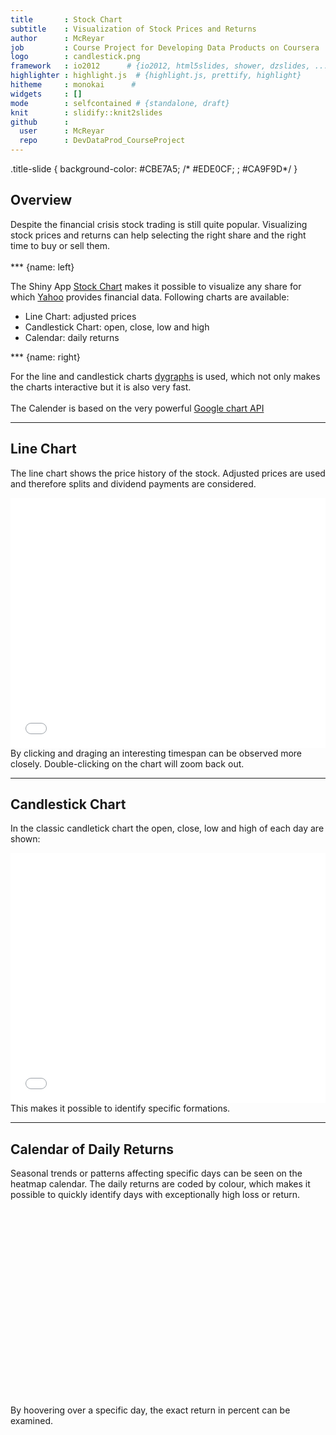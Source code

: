 ```yaml
---
title       : Stock Chart
subtitle    : Visualization of Stock Prices and Returns
author      : McReyar
job         : Course Project for Developing Data Products on Coursera
logo        : candlestick.png
framework   : io2012      # {io2012, html5slides, shower, dzslides, ...}
highlighter : highlight.js  # {highlight.js, prettify, highlight}
hitheme     : monokai      # 
widgets     : []
mode        : selfcontained # {standalone, draft}
knit        : slidify::knit2slides
github      :
  user      : McReyar
  repo      : DevDataProd_CourseProject
---
```

.title-slide {
  background-color: #CBE7A5; /* #EDE0CF; ; #CA9F9D*/
}

## Overview

Despite the financial crisis stock trading is still quite popular. Visualizing stock prices and returns can help selecting the right share and the right time to buy or sell them.  
<br />
*** {name: left}
  
The Shiny App [Stock Chart](https://mcreyar.shinyapps.io/StockChart/) makes it possible to visualize any share for which [Yahoo](http://finance.yahoo.com/) provides financial data.  Following charts are available:  
* Line Chart: adjusted prices
* Candlestick Chart: open, close, low and high
* Calendar: daily returns
  
*** {name: right}
  
For the line and candlestick charts [dygraphs](http://dygraphs.com/) is used, which not only makes the charts interactive but it is also very fast.  
<br />
The Calender is based on the very powerful [Google chart API](https://developers.google.com/chart/)


---

## Line Chart

The line chart shows the price history of the stock. Adjusted prices are used and therefore splits and dividend payments are considered.

<iframe src=' assets/fig/unnamed-chunk-1.html ' scrolling='no' frameBorder='0' seamless class='rChart dygraph ' id=iframe- chart12a431aa4fd8 ></iframe> <style>iframe.rChart{ width: 100%; height: 400px;}</style>
By clicking and draging an interesting timespan can be observed more closely. Double-clicking on the  chart will zoom back out.

---

## Candlestick Chart

In the classic candletick chart the open, close, low and high of each day are shown:

<iframe src=' assets/fig/unnamed-chunk-2.html ' scrolling='no' frameBorder='0' seamless class='rChart dygraph ' id=iframe- chart12a43559ab2 ></iframe> <style>iframe.rChart{ width: 100%; height: 400px;}</style>
This makes it possible to identify specific formations.

---

## Calendar of Daily Returns

Seasonal trends or patterns affecting specific days can be seen on the heatmap calendar.
The daily returns are coded by colour, which makes it possible to quickly identify days with exceptionally high loss or return.

<!-- Calendar generated in R 3.1.1 by googleVis 0.5.5 package -->
<!-- Sun Sep 21 22:07:30 2014 -->


<!-- jsHeader -->
<script type="text/javascript">
 
// jsData 
function gvisDataCalendarID938653835f0 () {
var data = new google.visualization.DataTable();
var datajson =
[
 [
 new Date(2013,0,2),
0.68 
],
[
 new Date(2013,0,3),
0.52 
],
[
 new Date(2013,0,4),
0.28 
],
[
 new Date(2013,0,7),
-2.01 
],
[
 new Date(2013,0,8),
-2.63 
],
[
 new Date(2013,0,9),
3.55 
],
[
 new Date(2013,0,10),
0.43 
],
[
 new Date(2013,0,11),
-2.5 
],
[
 new Date(2013,0,14),
1.85 
],
[
 new Date(2013,0,15),
0.51 
],
[
 new Date(2013,0,16),
-3.38 
],
[
 new Date(2013,0,17),
1.24 
],
[
 new Date(2013,0,18),
-0.29 
],
[
 new Date(2013,0,22),
-1.17 
],
[
 new Date(2013,0,23),
0.18 
],
[
 new Date(2013,0,24),
1.39 
],
[
 new Date(2013,0,25),
-0.39 
],
[
 new Date(2013,0,28),
-1.37 
],
[
 new Date(2013,0,29),
-0.47 
],
[
 new Date(2013,0,30),
1.28 
],
[
 new Date(2013,0,31),
-0.97 
],
[
 new Date(2013,1,1),
1.35 
],
[
 new Date(2013,1,4),
0.45 
],
[
 new Date(2013,1,5),
0.9 
],
[
 new Date(2013,1,6),
0.53 
],
[
 new Date(2013,1,7),
1.49 
],
[
 new Date(2013,1,8),
-1.12 
],
[
 new Date(2013,1,11),
-0.9 
],
[
 new Date(2013,1,12),
0.16 
],
[
 new Date(2013,1,13),
-1.59 
],
[
 new Date(2013,1,14),
0.2 
],
[
 new Date(2013,1,15),
0.13 
],
[
 new Date(2013,1,19),
-0.51 
],
[
 new Date(2013,1,20),
0.17 
],
[
 new Date(2013,1,21),
1.64 
],
[
 new Date(2013,1,22),
0.86 
],
[
 new Date(2013,1,25),
-2.13 
],
[
 new Date(2013,1,26),
0.83 
],
[
 new Date(2013,1,27),
2.26 
],
[
 new Date(2013,1,28),
-0.59 
],
[
 new Date(2013,2,1),
0.49 
],
[
 new Date(2013,2,4),
-0.25 
],
[
 new Date(2013,2,5),
2.04 
],
[
 new Date(2013,2,6),
0.53 
],
[
 new Date(2013,2,7),
2.49 
],
[
 new Date(2013,2,8),
0.22 
],
[
 new Date(2013,2,11),
2.11 
],
[
 new Date(2013,2,12),
1.47 
],
[
 new Date(2013,2,13),
0.7 
],
[
 new Date(2013,2,14),
-0.15 
],
[
 new Date(2013,2,15),
2.14 
],
[
 new Date(2013,2,18),
-1.45 
],
[
 new Date(2013,2,19),
0.39 
],
[
 new Date(2013,2,20),
-0.16 
],
[
 new Date(2013,2,21),
-1.22 
],
[
 new Date(2013,2,22),
0.58 
],
[
 new Date(2013,2,25),
0.04 
],
[
 new Date(2013,2,26),
2.09 
],
[
 new Date(2013,2,27),
-0.48 
],
[
 new Date(2013,2,28),
-0.41 
],
[
 new Date(2013,3,1),
-0.7 
],
[
 new Date(2013,3,2),
-1.36 
],
[
 new Date(2013,3,3),
0.32 
],
[
 new Date(2013,3,4),
0.7 
],
[
 new Date(2013,3,5),
1.44 
],
[
 new Date(2013,3,8),
0.67 
],
[
 new Date(2013,3,9),
0.53 
],
[
 new Date(2013,3,10),
0.7 
],
[
 new Date(2013,3,11),
0.81 
],
[
 new Date(2013,3,12),
0.41 
],
[
 new Date(2013,3,15),
-2.38 
],
[
 new Date(2013,3,16),
0.14 
],
[
 new Date(2013,3,17),
-0.23 
],
[
 new Date(2013,3,18),
-0.66 
],
[
 new Date(2013,3,19),
2.14 
],
[
 new Date(2013,3,22),
-1.16 
],
[
 new Date(2013,3,23),
1.43 
],
[
 new Date(2013,3,24),
3.01 
],
[
 new Date(2013,3,25),
0.92 
],
[
 new Date(2013,3,26),
1.29 
],
[
 new Date(2013,3,29),
-1.02 
],
[
 new Date(2013,3,30),
-0.53 
],
[
 new Date(2013,4,1),
-0.25 
],
[
 new Date(2013,4,2),
1.13 
],
[
 new Date(2013,4,3),
1.66 
],
[
 new Date(2013,4,6),
0.48 
],
[
 new Date(2013,4,7),
0.64 
],
[
 new Date(2013,4,8),
-0.79 
],
[
 new Date(2013,4,9),
0.61 
],
[
 new Date(2013,4,10),
-0.39 
],
[
 new Date(2013,4,13),
0.55 
],
[
 new Date(2013,4,14),
1.42 
],
[
 new Date(2013,4,15),
0.95 
],
[
 new Date(2013,4,16),
-0.45 
],
[
 new Date(2013,4,17),
2.42 
],
[
 new Date(2013,4,20),
-0.2 
],
[
 new Date(2013,4,21),
0.03 
],
[
 new Date(2013,4,22),
-0.83 
],
[
 new Date(2013,4,23),
1.86 
],
[
 new Date(2013,4,24),
0.25 
],
[
 new Date(2013,4,28),
0.11 
],
[
 new Date(2013,4,29),
-1.02 
],
[
 new Date(2013,4,30),
1.46 
],
[
 new Date(2013,4,31),
-1.51 
],
[
 new Date(2013,5,3),
1.74 
],
[
 new Date(2013,5,4),
-1.12 
],
[
 new Date(2013,5,5),
-1.12 
],
[
 new Date(2013,5,6),
1.29 
],
[
 new Date(2013,5,7),
2.74 
],
[
 new Date(2013,5,10),
-0.24 
],
[
 new Date(2013,5,11),
-0.48 
],
[
 new Date(2013,5,12),
-0.86 
],
[
 new Date(2013,5,13),
1.27 
],
[
 new Date(2013,5,14),
-0.32 
],
[
 new Date(2013,5,17),
1.18 
],
[
 new Date(2013,5,18),
1.02 
],
[
 new Date(2013,5,19),
-1.76 
],
[
 new Date(2013,5,20),
-2.55 
],
[
 new Date(2013,5,21),
0.34 
],
[
 new Date(2013,5,24),
-2.13 
],
[
 new Date(2013,5,25),
0.84 
],
[
 new Date(2013,5,26),
2.11 
],
[
 new Date(2013,5,27),
2.38 
],
[
 new Date(2013,5,28),
-0.69 
],
[
 new Date(2013,6,1),
0.78 
],
[
 new Date(2013,6,2),
-1.71 
],
[
 new Date(2013,6,3),
1.4 
],
[
 new Date(2013,6,5),
1.27 
],
[
 new Date(2013,6,8),
0.16 
],
[
 new Date(2013,6,9),
0.3 
],
[
 new Date(2013,6,10),
0.78 
],
[
 new Date(2013,6,11),
1.31 
],
[
 new Date(2013,6,12),
-4.69 
],
[
 new Date(2013,6,15),
3.72 
],
[
 new Date(2013,6,16),
-1.35 
],
[
 new Date(2013,6,17),
0.54 
],
[
 new Date(2013,6,18),
2.71 
],
[
 new Date(2013,6,19),
-0.62 
],
[
 new Date(2013,6,22),
-0.09 
],
[
 new Date(2013,6,23),
0.87 
],
[
 new Date(2013,6,24),
-0.78 
],
[
 new Date(2013,6,25),
-0.23 
],
[
 new Date(2013,6,26),
-1.03 
],
[
 new Date(2013,6,29),
-0.75 
],
[
 new Date(2013,6,30),
0.88 
],
[
 new Date(2013,6,31),
-0.6 
],
[
 new Date(2013,7,1),
1.52 
],
[
 new Date(2013,7,2),
1.12 
],
[
 new Date(2013,7,5),
-0.37 
],
[
 new Date(2013,7,6),
-0.43 
],
[
 new Date(2013,7,7),
-0.58 
],
[
 new Date(2013,7,8),
-0.55 
],
[
 new Date(2013,7,9),
-0.48 
],
[
 new Date(2013,7,12),
-1.03 
],
[
 new Date(2013,7,13),
1.91 
],
[
 new Date(2013,7,14),
-1.95 
],
[
 new Date(2013,7,15),
-1.37 
],
[
 new Date(2013,7,16),
0.72 
],
[
 new Date(2013,7,19),
1.21 
],
[
 new Date(2013,7,20),
-0.09 
],
[
 new Date(2013,7,21),
-0.69 
],
[
 new Date(2013,7,22),
1.18 
],
[
 new Date(2013,7,23),
0.32 
],
[
 new Date(2013,7,26),
0.05 
],
[
 new Date(2013,7,27),
-2.2 
],
[
 new Date(2013,7,28),
0.06 
],
[
 new Date(2013,7,29),
1.61 
],
[
 new Date(2013,7,30),
-0.96 
],
[
 new Date(2013,8,3),
1.05 
],
[
 new Date(2013,8,4),
1.3 
],
[
 new Date(2013,8,5),
0.26 
],
[
 new Date(2013,8,6),
-0.54 
],
[
 new Date(2013,8,9),
1.06 
],
[
 new Date(2013,8,10),
0.91 
],
[
 new Date(2013,8,11),
0.98 
],
[
 new Date(2013,8,12),
0.52 
],
[
 new Date(2013,8,13),
1.39 
],
[
 new Date(2013,8,16),
3.9 
],
[
 new Date(2013,8,17),
1.24 
],
[
 new Date(2013,8,18),
1.1 
],
[
 new Date(2013,8,19),
0.54 
],
[
 new Date(2013,8,20),
-2.02 
],
[
 new Date(2013,8,23),
0.75 
],
[
 new Date(2013,8,24),
1.27 
],
[
 new Date(2013,8,25),
-0.41 
],
[
 new Date(2013,8,26),
0.73 
],
[
 new Date(2013,8,27),
-0.54 
],
[
 new Date(2013,8,30),
-1.04 
],
[
 new Date(2013,9,1),
0.21 
],
[
 new Date(2013,9,2),
0.08 
],
[
 new Date(2013,9,3),
-2.21 
],
[
 new Date(2013,9,4),
1.7 
],
[
 new Date(2013,9,7),
-0.44 
],
[
 new Date(2013,9,8),
-1.07 
],
[
 new Date(2013,9,9),
-0.84 
],
[
 new Date(2013,9,10),
3.87 
],
[
 new Date(2013,9,11),
-0.77 
],
[
 new Date(2013,9,14),
1.25 
],
[
 new Date(2013,9,15),
-1.07 
],
[
 new Date(2013,9,16),
1.83 
],
[
 new Date(2013,9,17),
1.62 
],
[
 new Date(2013,9,18),
0.19 
],
[
 new Date(2013,9,21),
-0.86 
],
[
 new Date(2013,9,22),
0.83 
],
[
 new Date(2013,9,23),
5.34 
],
[
 new Date(2013,9,24),
-0.03 
],
[
 new Date(2013,9,25),
1.71 
],
[
 new Date(2013,9,28),
-1 
],
[
 new Date(2013,9,29),
-0.17 
],
[
 new Date(2013,9,30),
0.02 
],
[
 new Date(2013,9,31),
0.63 
],
[
 new Date(2013,10,1),
1.94 
],
[
 new Date(2013,10,4),
-0.18 
],
[
 new Date(2013,10,5),
0.59 
],
[
 new Date(2013,10,6),
-0.36 
],
[
 new Date(2013,10,7),
-1.19 
],
[
 new Date(2013,10,8),
1.51 
],
[
 new Date(2013,10,11),
-0.72 
],
[
 new Date(2013,10,12),
-0.15 
],
[
 new Date(2013,10,13),
0.63 
],
[
 new Date(2013,10,14),
1.44 
],
[
 new Date(2013,10,15),
0.73 
],
[
 new Date(2013,10,18),
1.68 
],
[
 new Date(2013,10,19),
-1 
],
[
 new Date(2013,10,20),
-3.31 
],
[
 new Date(2013,10,21),
0.36 
],
[
 new Date(2013,10,22),
2.29 
],
[
 new Date(2013,10,25),
-2.18 
],
[
 new Date(2013,10,26),
1.34 
],
[
 new Date(2013,10,27),
-0.04 
],
[
 new Date(2013,10,29),
-0.35 
],
[
 new Date(2013,11,2),
-0.07 
],
[
 new Date(2013,11,3),
-1.61 
],
[
 new Date(2013,11,4),
-0.38 
],
[
 new Date(2013,11,5),
0.94 
],
[
 new Date(2013,11,6),
1.85 
],
[
 new Date(2013,11,9),
-0.37 
],
[
 new Date(2013,11,10),
-0.73 
],
[
 new Date(2013,11,11),
-0.85 
],
[
 new Date(2013,11,12),
0.3 
],
[
 new Date(2013,11,13),
0.65 
],
[
 new Date(2013,11,16),
0.67 
],
[
 new Date(2013,11,17),
0.86 
],
[
 new Date(2013,11,18),
-0.29 
],
[
 new Date(2013,11,19),
-0.24 
],
[
 new Date(2013,11,20),
1.11 
],
[
 new Date(2013,11,23),
-0.2 
],
[
 new Date(2013,11,24),
0.32 
],
[
 new Date(2013,11,26),
1.05 
],
[
 new Date(2013,11,27),
-0.99 
],
[
 new Date(2013,11,30),
-0.72 
],
[
 new Date(2013,11,31),
0.42 
],
[
 new Date(2014,0,2),
0.13 
],
[
 new Date(2014,0,3),
0.7 
],
[
 new Date(2014,0,6),
0.57 
],
[
 new Date(2014,0,7),
1.52 
],
[
 new Date(2014,0,8),
0.22 
],
[
 new Date(2014,0,9),
0.93 
],
[
 new Date(2014,0,10),
-0.16 
],
[
 new Date(2014,0,13),
-0.85 
],
[
 new Date(2014,0,14),
-0.49 
],
[
 new Date(2014,0,15),
0.44 
],
[
 new Date(2014,0,16),
-0.29 
],
[
 new Date(2014,0,17),
0.18 
],
[
 new Date(2014,0,21),
0.86 
],
[
 new Date(2014,0,22),
1.91 
],
[
 new Date(2014,0,23),
-2.12 
],
[
 new Date(2014,0,24),
-3.3 
],
[
 new Date(2014,0,27),
0.52 
],
[
 new Date(2014,0,28),
-0.2 
],
[
 new Date(2014,0,29),
-5.33 
],
[
 new Date(2014,0,30),
-2.5 
],
[
 new Date(2014,0,31),
-1 
],
[
 new Date(2014,1,3),
-1.74 
],
[
 new Date(2014,1,4),
-0.84 
],
[
 new Date(2014,1,5),
-0.52 
],
[
 new Date(2014,1,6),
1.05 
],
[
 new Date(2014,1,7),
3.55 
],
[
 new Date(2014,1,10),
0.11 
],
[
 new Date(2014,1,11),
2.36 
],
[
 new Date(2014,1,12),
-1.56 
],
[
 new Date(2014,1,13),
1.07 
],
[
 new Date(2014,1,14),
0.51 
],
[
 new Date(2014,1,18),
0.36 
],
[
 new Date(2014,1,19),
-1.71 
],
[
 new Date(2014,1,20),
0.91 
],
[
 new Date(2014,1,21),
-0.99 
],
[
 new Date(2014,1,24),
1.02 
],
[
 new Date(2014,1,25),
-2.17 
],
[
 new Date(2014,1,26),
-0.13 
],
[
 new Date(2014,1,27),
1.54 
],
[
 new Date(2014,1,28),
0.28 
],
[
 new Date(2014,2,3),
-0.54 
],
[
 new Date(2014,2,4),
1.57 
],
[
 new Date(2014,2,5),
-1.11 
],
[
 new Date(2014,2,6),
0.05 
],
[
 new Date(2014,2,7),
-0.25 
],
[
 new Date(2014,2,10),
-1.28 
],
[
 new Date(2014,2,11),
-0.96 
],
[
 new Date(2014,2,12),
-0.99 
],
[
 new Date(2014,2,13),
-2.04 
],
[
 new Date(2014,2,14),
1 
],
[
 new Date(2014,2,17),
1.88 
],
[
 new Date(2014,2,18),
-1.1 
],
[
 new Date(2014,2,19),
-1.45 
],
[
 new Date(2014,2,20),
1.22 
],
[
 new Date(2014,2,21),
-0.93 
],
[
 new Date(2014,2,24),
0.69 
],
[
 new Date(2014,2,25),
0.49 
],
[
 new Date(2014,2,26),
-0.4 
],
[
 new Date(2014,2,27),
-0.26 
],
[
 new Date(2014,2,28),
1.01 
],
[
 new Date(2014,2,31),
0.83 
],
[
 new Date(2014,3,1),
2.17 
],
[
 new Date(2014,3,2),
0.08 
],
[
 new Date(2014,3,3),
0.37 
],
[
 new Date(2014,3,4),
-1.09 
],
[
 new Date(2014,3,7),
-1.41 
],
[
 new Date(2014,3,8),
-1.15 
],
[
 new Date(2014,3,9),
2.2 
],
[
 new Date(2014,3,10),
-2.55 
],
[
 new Date(2014,3,11),
-1.27 
],
[
 new Date(2014,3,14),
0.97 
],
[
 new Date(2014,3,15),
0.83 
],
[
 new Date(2014,3,16),
1.42 
],
[
 new Date(2014,3,17),
1.49 
],
[
 new Date(2014,3,21),
-0.08 
],
[
 new Date(2014,3,22),
-0.21 
],
[
 new Date(2014,3,23),
2.41 
],
[
 new Date(2014,3,24),
-0.59 
],
[
 new Date(2014,3,25),
-0.92 
],
[
 new Date(2014,3,28),
-1.26 
],
[
 new Date(2014,3,29),
1.05 
],
[
 new Date(2014,3,30),
0.51 
],
[
 new Date(2014,4,1),
-0.43 
],
[
 new Date(2014,4,2),
1.15 
],
[
 new Date(2014,4,5),
1.55 
],
[
 new Date(2014,4,6),
-0.86 
],
[
 new Date(2014,4,7),
-0.37 
],
[
 new Date(2014,4,8),
0.17 
],
[
 new Date(2014,4,9),
0.41 
],
[
 new Date(2014,4,12),
1.14 
],
[
 new Date(2014,4,13),
0.64 
],
[
 new Date(2014,4,14),
-0.34 
],
[
 new Date(2014,4,15),
-1.34 
],
[
 new Date(2014,4,16),
-0.3 
],
[
 new Date(2014,4,19),
0.41 
],
[
 new Date(2014,4,20),
-1.35 
],
[
 new Date(2014,4,21),
1.06 
],
[
 new Date(2014,4,22),
0.67 
],
[
 new Date(2014,4,23),
0.43 
],
[
 new Date(2014,4,27),
1.33 
],
[
 new Date(2014,4,28),
0.12 
],
[
 new Date(2014,4,29),
0.6 
],
[
 new Date(2014,4,30),
0.08 
],
[
 new Date(2014,5,2),
0.48 
],
[
 new Date(2014,5,3),
-0.01 
],
[
 new Date(2014,5,4),
-0.4 
],
[
 new Date(2014,5,5),
1.1 
],
[
 new Date(2014,5,6),
1.05 
],
[
 new Date(2014,5,9),
-0.21 
],
[
 new Date(2014,5,10),
-0.51 
],
[
 new Date(2014,5,11),
-2.3 
],
[
 new Date(2014,5,12),
-1.42 
],
[
 new Date(2014,5,13),
0.08 
],
[
 new Date(2014,5,16),
0.19 
],
[
 new Date(2014,5,17),
-0.07 
],
[
 new Date(2014,5,18),
0.02 
],
[
 new Date(2014,5,19),
0.26 
],
[
 new Date(2014,5,20),
-0.54 
],
[
 new Date(2014,5,23),
-0.95 
],
[
 new Date(2014,5,24),
-1.3 
],
[
 new Date(2014,5,25),
-1.62 
],
[
 new Date(2014,5,26),
0.76 
],
[
 new Date(2014,5,27),
0.41 
],
[
 new Date(2014,5,30),
-1.02 
],
[
 new Date(2014,6,1),
0.72 
],
[
 new Date(2014,6,2),
-0.41 
],
[
 new Date(2014,6,3),
0.7 
],
[
 new Date(2014,6,7),
0.45 
],
[
 new Date(2014,6,8),
-1.78 
],
[
 new Date(2014,6,9),
0 
],
[
 new Date(2014,6,10),
0 
],
[
 new Date(2014,6,11),
1.03 
],
[
 new Date(2014,6,14),
1.12 
],
[
 new Date(2014,6,15),
-0.32 
],
[
 new Date(2014,6,16),
-1.3 
],
[
 new Date(2014,6,17),
-1.21 
],
[
 new Date(2014,6,18),
1.4 
],
[
 new Date(2014,6,21),
0.52 
],
[
 new Date(2014,6,22),
1.12 
],
[
 new Date(2014,6,23),
-2.34 
],
[
 new Date(2014,6,24),
-1.82 
],
[
 new Date(2014,6,25),
-0.96 
],
[
 new Date(2014,6,28),
-0.11 
],
[
 new Date(2014,6,29),
-0.6 
],
[
 new Date(2014,6,30),
-0.02 
],
[
 new Date(2014,6,31),
-1.48 
],
[
 new Date(2014,7,1),
-0.08 
],
[
 new Date(2014,7,4),
-0.37 
],
[
 new Date(2014,7,5),
1.12 
],
[
 new Date(2014,7,6),
-2.42 
],
[
 new Date(2014,7,7),
1.27 
],
[
 new Date(2014,7,8),
0.66 
],
[
 new Date(2014,7,11),
0.14 
],
[
 new Date(2014,7,12),
-0.27 
],
[
 new Date(2014,7,13),
1.25 
],
[
 new Date(2014,7,14),
1.75 
],
[
 new Date(2014,7,15),
-0.77 
],
[
 new Date(2014,7,18),
1.48 
],
[
 new Date(2014,7,19),
0.48 
],
[
 new Date(2014,7,20),
1.41 
],
[
 new Date(2014,7,21),
0.12 
],
[
 new Date(2014,7,22),
-0.03 
],
[
 new Date(2014,7,25),
0.68 
],
[
 new Date(2014,7,26),
0.21 
],
[
 new Date(2014,7,27),
-0.31 
],
[
 new Date(2014,7,28),
-0.85 
],
[
 new Date(2014,7,29),
-0.24 
],
[
 new Date(2014,8,2),
-1.04 
],
[
 new Date(2014,8,3),
0.37 
],
[
 new Date(2014,8,4),
-0.38 
],
[
 new Date(2014,8,5),
-0.61 
],
[
 new Date(2014,8,8),
2.64 
],
[
 new Date(2014,8,9),
0.18 
],
[
 new Date(2014,8,10),
0.01 
],
[
 new Date(2014,8,11),
-0.45 
],
[
 new Date(2014,8,12),
-0.54 
],
[
 new Date(2014,8,15),
-0.5 
],
[
 new Date(2014,8,16),
0.8 
],
[
 new Date(2014,8,17),
0.35 
],
[
 new Date(2014,8,18),
0.64 
],
[
 new Date(2014,8,19),
0.6 
] 
];
data.addColumn('date','date');
data.addColumn('number','daily.returns');
data.addRows(datajson);
return(data);
}
 
// jsDrawChart
function drawChartCalendarID938653835f0() {
var data = gvisDataCalendarID938653835f0();
var options = {};
options["width"] =    865;
options["height"] =    300;
options["title"] = "Daily Returns";
options["calendar"] = {yearLabel: {fontName: 'Times-Roman'
                                                        ,fontSize: 32
                                                        ,color: '#1A8763'
                                                        ,bold: true}
                                            ,cellSize: 15
                                            ,cellColor: {stroke: 'red'
                                                        ,strokeOpacity: 0.2 }
                                            ,focusedCellColor: {stroke:'red'}
                                            };

    var chart = new google.visualization.Calendar(
    document.getElementById('CalendarID938653835f0')
    );
    chart.draw(data,options);
    

}
  
 
// jsDisplayChart
(function() {
var pkgs = window.__gvisPackages = window.__gvisPackages || [];
var callbacks = window.__gvisCallbacks = window.__gvisCallbacks || [];
var chartid = "calendar";
  
// Manually see if chartid is in pkgs (not all browsers support Array.indexOf)
var i, newPackage = true;
for (i = 0; newPackage && i < pkgs.length; i++) {
if (pkgs[i] === chartid)
newPackage = false;
}
if (newPackage)
  pkgs.push(chartid);
  
// Add the drawChart function to the global list of callbacks
callbacks.push(drawChartCalendarID938653835f0);
})();
function displayChartCalendarID938653835f0() {
  var pkgs = window.__gvisPackages = window.__gvisPackages || [];
  var callbacks = window.__gvisCallbacks = window.__gvisCallbacks || [];
  window.clearTimeout(window.__gvisLoad);
  // The timeout is set to 100 because otherwise the container div we are
  // targeting might not be part of the document yet
  window.__gvisLoad = setTimeout(function() {
  var pkgCount = pkgs.length;
  google.load("visualization", "1", { packages:pkgs, callback: function() {
  if (pkgCount != pkgs.length) {
  // Race condition where another setTimeout call snuck in after us; if
  // that call added a package, we must not shift its callback
  return;
}
while (callbacks.length > 0)
callbacks.shift()();
} });
}, 100);
}
 
// jsFooter
</script>
 
<!-- jsChart -->  
<script type="text/javascript" src="https://www.google.com/jsapi?callback=displayChartCalendarID938653835f0"></script>
 
<!-- divChart -->
  
<div id="CalendarID938653835f0" 
  style="width: 865; height: 300;">
</div>

By hoovering over a specific day, the exact return in percent can be examined.
